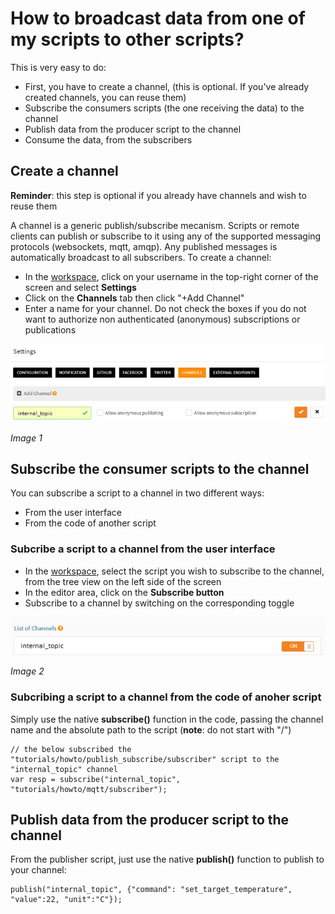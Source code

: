 # How to broadcast data from one of my scripts to other scripts?

This is very easy to do:
- First, you have to create a channel, (this is optional. If you've already created channels, you can reuse them)
- Subscribe the consumers scripts (the one receiving the data) to the channel
- Publish data from the producer script to the channel
- Consume the data, from the subscribers

## Create a channel

**Reminder**: this step is optional if you already have channels and wish to reuse them

A channel is a generic publish/subscribe mecanism. Scripts or remote clients can publish or subscribe to it using any of the supported messaging protocols (websockets, mqtt, amqp). Any published messages is automatically broadcast to all subscribers.
To create a channel:

- In the [workspace](https://www.scriptr.io/workspace), click on your username in the top-right corner of the screen and select **Settings**
- Click on the **Channels** tab then click "+Add Channel"
- Enter a name for your channel. Do not check the boxes if you do not want to authorize non authenticated (anonymous) subscriptions or publications

![A Channel](./images/create_secure_channel_2.png)

*Image 1*

## Subscribe the consumer scripts to the channel

You can subscribe a script to a channel in two different ways:

- From the user interface
- From the code of another script

### Subcribe a script to a channel from the user interface

- In the [workspace](https://www.scriptr.io/workspace), select the script you wish to subscribe to the channel, from the tree view on the left side of the screen
- In the editor area, click on the **Subscribe button**
- Subscribe to a channel by switching on the corresponding toggle

![Subscribe to Channel](./images/subscribe_to_channel.png)

*Image 2*

### Subcribing a script to a channel from the code of anoher script

Simply use the native **subscribe()** function in the code, passing the channel name and the absolute path to the script (**note**: do not start with "/")

```
// the below subscribed the "tutorials/howto/publish_subscribe/subscriber" script to the "internal_topic" channel
var resp = subscribe("internal_topic", "tutorials/howto/mqtt/subscriber");
```

## Publish data from the producer script to the channel

From the publisher script, just use the native **publish()** function to publish to your channel:
```
publish("internal_topic", {"command": "set_target_temperature", "value":22, "unit":"C"});
```
